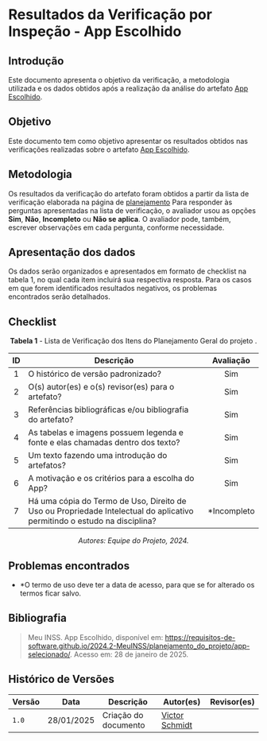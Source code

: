# Resultados da Verificação por Inspeção - App Escolhido

## Introdução

Este documento apresenta o objetivo da verificação, a metodologia utilizada e os dados obtidos após a realização da análise do artefato [App Escolhido](https://requisitos-de-software.github.io/2024.2-MeuINSS/planejamento_do_projeto/app-selecionado/).

## Objetivo

Este documento tem como objetivo apresentar os resultados obtidos nas verificações realizadas sobre o artefato [App Escolhido](https://requisitos-de-software.github.io/2024.2-MeuINSS/planejamento_do_projeto/app-selecionado/).

## Metodologia

Os resultados da verificação do artefato foram obtidos a partir da lista de verificação elaborada na página de [planejamento](../entrega1/planej2-e1.md) Para responder às perguntas apresentadas na lista de verificação, o avaliador usou as opções **Sim**, **Não**, **Incompleto** ou **Não se aplica**. O avaliador pode, também, escrever observações em cada pergunta, conforme necessidade.

## Apresentação dos dados

Os dados serão organizados e apresentados em formato de checklist na tabela 1, no qual cada item incluirá sua respectiva resposta. Para os casos em que forem identificados resultados negativos, os problemas encontrados serão detalhados.

## Checklist

<center>

**Tabela 1** - Lista de Verificação dos Itens do Planejamento Geral do projeto .

|        ID        | Descrição                                                                                                           | Avaliação  |
| :--------------: | ------------------------------------------------------------------------------------------------------------------- | :--------: | 
| 1 | O histórico de versão padronizado? | Sim |
| 2 | O(s) autor(es) e o(s) revisor(es) para o artefato? | Sim |
| 3 | Referências bibliográficas e/ou bibliografia do artefato? | Sim |
| 4 | As tabelas e imagens possuem legenda e fonte e elas chamadas dentro dos texto? | Sim |
| 5 | Um texto fazendo uma introdução do artefatos? | Sim |
| 6 | A motivação e os critérios para a escolha do App? | Sim | 
| 7 | Há uma cópia do Termo de Uso, Direito de Uso ou Propriedade Intelectual do aplicativo permitindo o estudo na disciplina? | *Incompleto |

_Autores: Equipe do Projeto, 2024._

</center>

## Problemas encontrados

- *O termo de uso deve ter a data de acesso, para que se for alterado os termos ficar salvo.

## Bibliografia

> Meu INSS. App Escolhido, disponível em: https://requisitos-de-software.github.io/2024.2-MeuINSS/planejamento_do_projeto/app-selecionado/. Acesso em: 28 de janeiro de 2025.

## Histórico de Versões

| Versão  | Data | Descrição | Autor(es) | Revisor(es) |
| -------- | ------ | ------ | ---------- | ---------- |
| `1.0` | 28/01/2025 | Criação do documento  | [Victor Schmidt](https://github.com/moonshinerd) |  |

